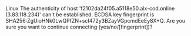 Linux
The authenticity of host 'f2102da24f05.a5118e50.alx-cod.online (3.83.118.234)' can't be established.
ECDSA key fingerprint is SHA256:ZgUioHNk0LwQPfZN+scI472y3BZayVGpcmdEeEy8X+Q.
Are you sure you want to continue connecting (yes/no/[fingerprint])?
